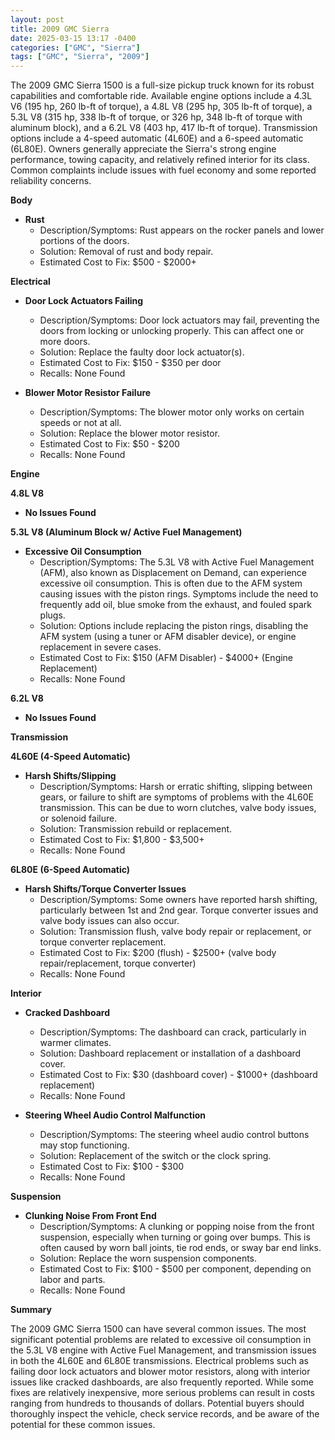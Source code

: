 ```yaml
---
layout: post
title: 2009 GMC Sierra
date: 2025-03-15 13:17 -0400
categories: ["GMC", "Sierra"]
tags: ["GMC", "Sierra", "2009"]
---
```

The 2009 GMC Sierra 1500 is a full-size pickup truck known for its robust capabilities and comfortable ride. Available engine options include a 4.3L V6 (195 hp, 260 lb-ft of torque), a 4.8L V8 (295 hp, 305 lb-ft of torque), a 5.3L V8 (315 hp, 338 lb-ft of torque, or 326 hp, 348 lb-ft of torque with aluminum block), and a 6.2L V8 (403 hp, 417 lb-ft of torque). Transmission options include a 4-speed automatic (4L60E) and a 6-speed automatic (6L80E). Owners generally appreciate the Sierra's strong engine performance, towing capacity, and relatively refined interior for its class. Common complaints include issues with fuel economy and some reported reliability concerns.

**Body**

*   **Rust**
    *   Description/Symptoms: Rust appears on the rocker panels and lower portions of the doors.
    *   Solution: Removal of rust and body repair.
    *   Estimated Cost to Fix: $500 - $2000+

**Electrical**

*   **Door Lock Actuators Failing**
    *   Description/Symptoms: Door lock actuators may fail, preventing the doors from locking or unlocking properly. This can affect one or more doors.
    *   Solution: Replace the faulty door lock actuator(s).
    *   Estimated Cost to Fix: $150 - $350 per door
    *   Recalls: None Found

*   **Blower Motor Resistor Failure**
    *   Description/Symptoms: The blower motor only works on certain speeds or not at all.
    *   Solution: Replace the blower motor resistor.
    *   Estimated Cost to Fix: $50 - $200
    *   Recalls: None Found

**Engine**

**4.8L V8**

*   **No Issues Found**

**5.3L V8 (Aluminum Block w/ Active Fuel Management)**

*   **Excessive Oil Consumption**
    *   Description/Symptoms: The 5.3L V8 with Active Fuel Management (AFM), also known as Displacement on Demand, can experience excessive oil consumption. This is often due to the AFM system causing issues with the piston rings. Symptoms include the need to frequently add oil, blue smoke from the exhaust, and fouled spark plugs.
    *   Solution: Options include replacing the piston rings, disabling the AFM system (using a tuner or AFM disabler device), or engine replacement in severe cases.
    *   Estimated Cost to Fix: $150 (AFM Disabler) - $4000+ (Engine Replacement)
    *   Recalls: None Found

**6.2L V8**

*   **No Issues Found**

**Transmission**

**4L60E (4-Speed Automatic)**

*   **Harsh Shifts/Slipping**
    *   Description/Symptoms: Harsh or erratic shifting, slipping between gears, or failure to shift are symptoms of problems with the 4L60E transmission. This can be due to worn clutches, valve body issues, or solenoid failure.
    *   Solution: Transmission rebuild or replacement.
    *   Estimated Cost to Fix: $1,800 - $3,500+
    *   Recalls: None Found

**6L80E (6-Speed Automatic)**

*   **Harsh Shifts/Torque Converter Issues**
    *   Description/Symptoms: Some owners have reported harsh shifting, particularly between 1st and 2nd gear. Torque converter issues and valve body issues can also occur.
    *   Solution: Transmission flush, valve body repair or replacement, or torque converter replacement.
    *   Estimated Cost to Fix: $200 (flush) - $2500+ (valve body repair/replacement, torque converter)
    *   Recalls: None Found

**Interior**

*   **Cracked Dashboard**
    *   Description/Symptoms: The dashboard can crack, particularly in warmer climates.
    *   Solution: Dashboard replacement or installation of a dashboard cover.
    *   Estimated Cost to Fix: $30 (dashboard cover) - $1000+ (dashboard replacement)
    *   Recalls: None Found

*   **Steering Wheel Audio Control Malfunction**
    *   Description/Symptoms: The steering wheel audio control buttons may stop functioning.
    *   Solution: Replacement of the switch or the clock spring.
    *   Estimated Cost to Fix: $100 - $300
    *   Recalls: None Found

**Suspension**

*   **Clunking Noise From Front End**
    *   Description/Symptoms: A clunking or popping noise from the front suspension, especially when turning or going over bumps. This is often caused by worn ball joints, tie rod ends, or sway bar end links.
    *   Solution: Replace the worn suspension components.
    *   Estimated Cost to Fix: $100 - $500 per component, depending on labor and parts.
    *   Recalls: None Found

**Summary**

The 2009 GMC Sierra 1500 can have several common issues. The most significant potential problems are related to excessive oil consumption in the 5.3L V8 engine with Active Fuel Management, and transmission issues in both the 4L60E and 6L80E transmissions. Electrical problems such as failing door lock actuators and blower motor resistors, along with interior issues like cracked dashboards, are also frequently reported. While some fixes are relatively inexpensive, more serious problems can result in costs ranging from hundreds to thousands of dollars. Potential buyers should thoroughly inspect the vehicle, check service records, and be aware of the potential for these common issues.

